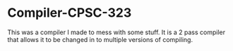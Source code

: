 # Compiler-CPSC-323
This was a compiler I made to mess with some stuff. It is a 2 pass compiler that allows it to be changed in to multiple versions of compiling.
